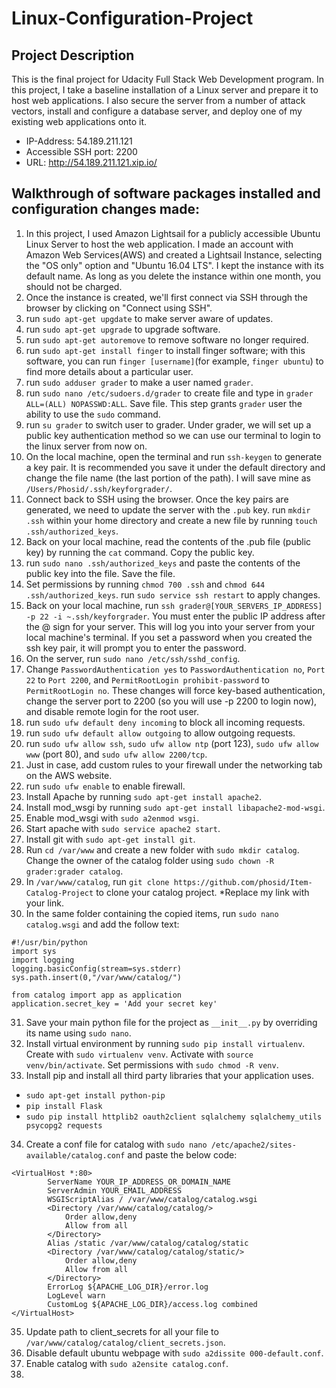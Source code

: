 # Linux-Configuration-Project
## Project Description
This is the final project for Udacity Full Stack Web Development program. In this project, I take a baseline installation of a Linux server and prepare it to host web applications. I also secure the server from a number of attack vectors, install and configure a database server, and deploy one of my existing web applications onto it.

- IP-Address: 54.189.211.121
- Accessible SSH port: 2200
- URL: http://54.189.211.121.xip.io/

## Walkthrough of software packages installed and configuration changes made:
1. In this project, I used Amazon Lightsail for a publicly accessible Ubuntu Linux Server to host the web application. I made an account with Amazon Web Services(AWS) and created a Lightsail Instance, selecting the "OS only" option and "Ubuntu 16.04 LTS". I kept the instance with its default name. As long as you delete the instance within one month, you should not be charged.
2. Once the instance is created, we'll first connect via SSH through the browser by clicking on "Connect using SSH".
3. run `sudo apt-get upgdate` to make server aware of updates.
4. run `sudo apt-get upgrade` to upgrade software.
5. run `sudo apt-get autoremove` to remove software no longer required.
6. run `sudo apt-get install finger` to install finger software; with this software, you can run `finger [username]`(for example, `finger ubuntu`) to find more details about a particular user.
7. run `sudo adduser grader` to make a user named `grader`.
8. run `sudo nano /etc/sudoers.d/grader` to create file and type in `grader ALL=(ALL) NOPASSWD:ALL`. Save file. This step grants `grader` user the ability to use the `sudo` command.
9. run `su grader` to switch user to grader. Under grader, we will set up a public key authentication method so we can use our terminal to login to the linux server from now on.
10. On the local machine, open the terminal and run `ssh-keygen` to generate a key pair. It is recommended you save it under the default directory and change the file name (the last portion of the path). I will save mine as `/Users/Phosid/.ssh/keyforgrader/`.
11. Connect back to SSH using the browser. Once the key pairs are generated, we need to update the server with the `.pub` key. run `mkdir .ssh` within your home directory and create a new file by running `touch .ssh/authorized_keys`.
12. Back on your local machine, read the contents of the .pub file (public key) by running the `cat` command. Copy the public key.
13. run `sudo nano .ssh/authorized_keys` and paste the contents of the public key into the file. Save the file.
14. Set permissions by running `chmod 700 .ssh` and `chmod 644 .ssh/authorized_keys`. run `sudo service ssh restart` to apply changes.
15. Back on your local machine, run `ssh grader@[YOUR_SERVERS_IP_ADDRESS] -p 22 -i ~.ssh/keyforgrader`. You must enter the public IP address after the @ sign for your server. This will log you into your server from your local machine's terminal. If you set a password when you created the ssh key pair, it will prompt you to enter the password.
16. On the server, run `sudo nano /etc/ssh/sshd_config`.
17. Change `PasswordAuthentication yes` to `PasswordAuthentication no`, `Port 22` to `Port 2200`, and `PermitRootLogin prohibit-password` to `PermitRootLogin no`. These changes will force key-based authentication, change the server port to 2200 (so you will use -p 2200 to login now), and disable remote login for the root user.
18. run `sudo ufw default deny incoming` to block all incoming requests.
19. run `sudo ufw default allow outgoing` to allow outgoing requests.
20. run `sudo ufw allow ssh`, `sudo ufw allow ntp` (port 123), `sudo ufw allow www` (port 80), and `sudo ufw allow 2200/tcp`.
21. Just in case, add custom rules to your firewall under the networking tab on the AWS website.
22. run `sudo ufw enable` to enable firewall.
23. Install Apache by running `sudo apt-get install apache2`.
24. Install mod_wsgi by running `sudo apt-get install libapache2-mod-wsgi`.
25. Enable mod_wsgi with `sudo a2enmod wsgi`.
26. Start apache with `sudo service apache2 start`.
27. Install git with `sudo apt-get install git`.
28. Run `cd /var/www` and create a new folder with `sudo mkdir catalog`. Change the owner of the catalog folder using `sudo chown -R grader:grader catalog`.
29. In `/var/www/catalog`, run `git clone https://github.com/phosid/Item-Catalog-Project` to clone your catalog project. *Replace my link with your link.
30. In the same folder containing the copied items, run `sudo nano catalog.wsgi` and add the follow text:
```
#!/usr/bin/python
import sys
import logging
logging.basicConfig(stream=sys.stderr)
sys.path.insert(0,"/var/www/catalog/")

from catalog import app as application
application.secret_key = 'Add your secret key'
```
31. Save your main python file for the project as `__init__.py` by overriding its name using `sudo nano`.
32. Install virtual environment by running `sudo pip install virtualenv`. Create with `sudo virtualenv venv`. Activate with `source venv/bin/activate`. Set permissions with `sudo chmod -R venv`.
33. Install pip and install all third party libraries that your application uses.
- `sudo apt-get install python-pip`
- `pip install Flask`
- `sudo pip install httplib2 oauth2client sqlalchemy sqlalchemy_utils psycopg2 requests`
34. Create a conf file for catalog with `sudo nano /etc/apache2/sites-available/catalog.conf` and paste the below code:
```
<VirtualHost *:80>
		ServerName YOUR_IP_ADDRESS_OR_DOMAIN_NAME
		ServerAdmin YOUR_EMAIL_ADDRESS
		WSGIScriptAlias / /var/www/catalog/catalog.wsgi
		<Directory /var/www/catalog/catalog/>
			Order allow,deny
			Allow from all
		</Directory>
		Alias /static /var/www/catalog/catalog/static
		<Directory /var/www/catalog/catalog/static/>
			Order allow,deny
			Allow from all
		</Directory>
		ErrorLog ${APACHE_LOG_DIR}/error.log
		LogLevel warn
		CustomLog ${APACHE_LOG_DIR}/access.log combined
</VirtualHost>
```
35. Update path to client_secrets for all your file to `/var/www/catalog/catalog/client_secrets.json`.
36. Disable default ubuntu webpage with `sudo a2dissite 000-default.conf`.
37. Enable catalog with `sudo a2ensite catalog.conf`.
38. 
